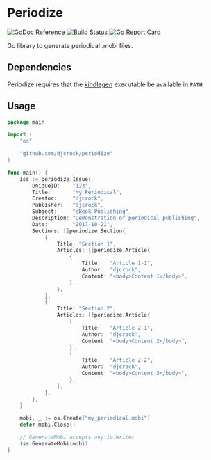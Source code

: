 # Periodize

[![GoDoc Reference](https://godoc.org/github.com/djcrock/periodize?status.svg)](http://godoc.org/github.com/djcrock/periodize)
[![Build Status](https://travis-ci.org/djcrock/periodize.svg?branch=master)](https://travis-ci.org/djcrock/periodize)
[![Go Report Card](https://goreportcard.com/badge/github.com/djcrock/periodize)](https://goreportcard.com/report/github.com/djcrock/periodize)

Go library to generate periodical .mobi files.

## Dependencies

Periodize requires that the [kindlegen](www.amazon.com/kindleformat/kindlegen) executable be available in `PATH`.

## Usage

```go
package main

import (
	"os"

	"github.com/djcrock/periodize"
)

func main() {
	iss := periodize.Issue{
		UniqueID:    "123",
		Title:       "My Periodical",
		Creator:     "djcrock",
		Publisher:   "djcrock",
		Subject:     "eBook Publishing",
		Description: "Demonstration of periodical publishing",
		Date:        "2017-10-21",
		Sections: []periodize.Section{
			{
				Title: "Section 1",
				Articles: []periodize.Article{
					{
						Title:   "Article 1-1",
						Author:  "djcrock",
						Content: "<body>Content 1</body>",
					},
				},
			},
			{
				Title: "Section 2",
				Articles: []periodize.Article{
					{
						Title:   "Article 2-1",
						Author:  "djcrock",
						Content: "<body>Content 2</body>",
					},
					{
						Title:   "Article 2-2",
						Author:  "djcrock",
						Content: "<body>Content 3</body>",
					},
				},
			},
		},
	}

	mobi, _ := os.Create("my_periodical.mobi")
	defer mobi.Close()

	// GenerateMobi accepts any io.Writer
	iss.GenerateMobi(mobi)
}
```
